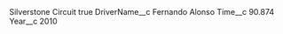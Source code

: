 <?xml version="1.0" encoding="UTF-8"?>
<CustomMetadata xmlns="http://soap.sforce.com/2006/04/metadata" xmlns:xsi="http://www.w3.org/2001/XMLSchema-instance" xmlns:xsd="http://www.w3.org/2001/XMLSchema">
    <label>Silverstone Circuit</label>
    <protected>true</protected>
    <values>
        <field>DriverName__c</field>
        <value xsi:type="xsd:string">Fernando Alonso</value>
    </values>
    <values>
        <field>Time__c</field>
        <value xsi:type="xsd:double">90.874</value>
    </values>
    <values>
        <field>Year__c</field>
        <value xsi:type="xsd:string">2010</value>
    </values>
</CustomMetadata>
